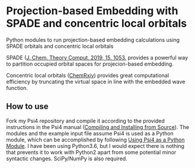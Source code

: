 # Projection-based Embedding with SPADE and concentric local orbitals

Python modules to run projection-based embedding calculations using SPADE orbitals and concentric local orbitals

SPADE ([J. Chem. Theory Comput. 2019, 15, 1053.](https://pubs.acs.org/doi/10.1021/acs.jctc.8b01112) provides a powerful way to partition occupied orbital spaces for projecion-based embedding. 

Concentric local orbitals ([ChemRxiv](https://chemrxiv.org/articles/Simple_and_Efficient_Truncation_of_Virtual_Spaces_in_Embedded_Wave_Functions_via_Concentric_Localization/8846108)) provides great computational efficiency by truncating the virtual space in line with the embedded wave function.

## How to use 

Fork my Psi4 repository and compile it according to the provided instructions in the Psi4 manual ([Compiling and Installing from Source](http://psicode.org/psi4manual/1.1/build_planning.html)). The modules and the example input file assume Psi4 is used as a Python module, which can be accomplished by following [Using Psi4 as a Python Module](http://psicode.org/psi4manual/1.1/build_planning.html). I have been using Python3.6, but I would expect there is nothing that prevents it to work with Python2 apart from some potential minor syntactic changes. SciPy/NumPy is also required.

